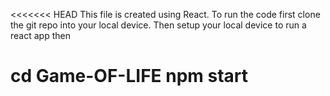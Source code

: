 <<<<<<< HEAD
This file is created using React. To run the code first clone the git repo into your local device. Then setup your local device to run a react app then

cd Game-OF-LIFE
npm start
=======
